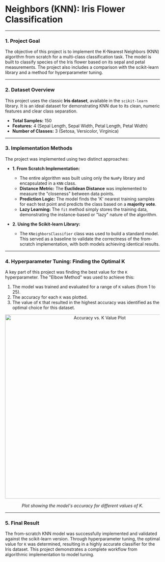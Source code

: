# Neighbors (KNN): Iris Flower Classification

---

### **1. Project Goal**

The objective of this project is to implement the K-Nearest Neighbors (KNN) algorithm from scratch for a multi-class classification task. The model is built to classify species of the Iris flower based on its sepal and petal measurements. The project also includes a comparison with the scikit-learn library and a method for hyperparameter tuning.

---

### **2. Dataset Overview**

This project uses the classic **Iris dataset**, available in the `scikit-learn` library. It is an ideal dataset for demonstrating KNN due to its clean, numeric features and clear class separation.
* **Total Samples:** 150
* **Features:** 4 (Sepal Length, Sepal Width, Petal Length, Petal Width)
* **Number of Classes:** 3 (Setosa, Versicolor, Virginica)



---

### **3. Implementation Methods**

The project was implemented using two distinct approaches:

* **1. From Scratch Implementation:**
    * The entire algorithm was built using only the `NumPy` library and encapsulated in a `KNN` class.
    * **Distance Metric:** The **Euclidean Distance** was implemented to measure the "closeness" between data points.
    * **Prediction Logic:** The model finds the 'K' nearest training samples for each test point and predicts the class based on a **majority vote**.
    * **Lazy Learning:** The `fit` method simply stores the training data, demonstrating the instance-based or "lazy" nature of the algorithm.

* **2. Using the Scikit-learn Library:**
    * The `KNeighborsClassifier` class was used to build a standard model. This served as a baseline to validate the correctness of the from-scratch implementation, with both models achieving identical results.

---

### **4. Hyperparameter Tuning: Finding the Optimal K**

A key part of this project was finding the best value for the `K` hyperparameter. The "Elbow Method" was used to achieve this:
1.  The model was trained and evaluated for a range of `K` values (from 1 to 25).
2.  The accuracy for each `K` was plotted.
3.  The value of `K` that resulted in the highest accuracy was identified as the optimal choice for this dataset.

<div align="center">
  <img src="./assets/k_accuracy_plot.png" alt="Accuracy vs. K Value Plot" width="600"/>
  <p><i>Plot showing the model's accuracy for different values of K.</i></p>
</div>

---

### **5. Final Result**

The from-scratch KNN model was successfully implemented and validated against the scikit-learn version. Through hyperparameter tuning, the optimal value for `K` was determined, resulting in a highly accurate classifier for the Iris dataset. This project demonstrates a complete workflow from algorithmic implementation to model tuning.